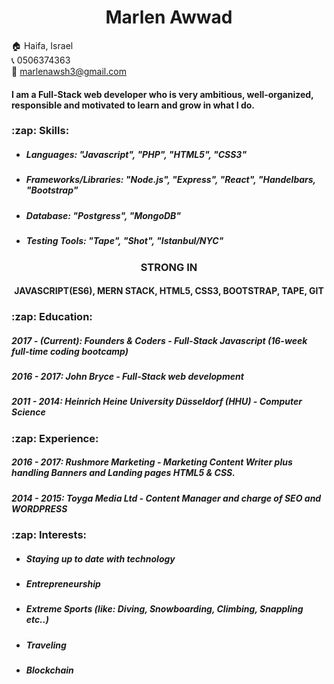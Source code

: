 <h1 align="center"> Marlen Awwad </h1>


:house: Haifa, Israel  
:telephone_receiver: 0506374363  
:email: marlenawsh3@gmail.com

<h4> I am a Full-Stack web developer who is very ambitious, well-organized, responsible and motivated to learn and grow in what I do. </h4>


<h3>:zap: Skills: </h3>
<ul>
  <li><h5>Languages: "Javascript", "PHP", "HTML5", "CSS3"</h5></li>
  <li><h5>Frameworks/Libraries: "Node.js", "Express", "React", "Handelbars, "Bootstrap"</h5></li>
  <li><h5>Database: "Postgress", "MongoDB"</h5></li>
  <li><h5>Testing Tools: "Tape", "Shot", "Istanbul/NYC"</h5></li>
</ul>
<h3 align="center">STRONG IN</h3>
<h4 align="center">JAVASCRIPT(ES6), MERN STACK, HTML5, CSS3, BOOTSTRAP, TAPE, GIT</h4>

<h3>:zap: Education:</h3>
<h5><i>2017 - (Current):</i> Founders & Coders - Full-Stack Javascript (16-week full-time coding bootcamp)</h5>
<h5><i>2016 - 2017:</i> John Bryce - Full-Stack web development</h5>
<h5><i>2011 - 2014:</i> Heinrich Heine University Düsseldorf (HHU) - Computer Science</h5>

<h3>:zap: Experience:</h3>
<h5><i>2016 - 2017:</i> Rushmore Marketing - Marketing Content Writer plus handling Banners and Landing pages HTML5 & CSS.</h5>
<h5><i>2014 - 2015:</i> Toyga Media Ltd - Content Manager and charge of SEO and WORDPRESS</h5>

<h3>:zap: Interests:</h3>
<ul>
  <li><h5>Staying up to date with technology</h5></li>
  <li><h5>Entrepreneurship</h5></li>
  <li><h5>Extreme Sports (like: Diving, Snowboarding, Climbing, Snappling etc..)</h5></li>
  <li><h5>Traveling</h5></li>
  <li><h5>Blockchain</h5></li>
</ul>














